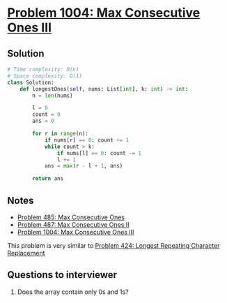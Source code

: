 # [Problem 1004: Max Consecutive Ones III](https://leetcode.com/problems/max-consecutive-ones-iii/)

## Solution

```py
# Time complexity: O(n)
# Space complexity: O(1)
class Solution:
    def longestOnes(self, nums: List[int], k: int) -> int:
        n = len(nums)

        l = 0
        count = 0
        ans = 0

        for r in range(n):
            if nums[r] == 0: count += 1
            while count > k:
                if nums[l] == 0: count -= 1
                l += 1
            ans = max(r - l + 1, ans)

        return ans

```

## Notes

- [Problem 485: Max Consecutive Ones](https://leetcode.com/problems/max-consecutive-ones/)
- [Problem 487: Max Consecutive Ones II](https://leetcode.com/problems/max-consecutive-ones-ii/)
- [Problem 1004: Max Consecutive Ones III](https://leetcode.com/problems/max-consecutive-ones-iii/)

This problem is very similar to [Problem 424: Longest Repeating Character Replacement](https://leetcode.com/problems/longest-repeating-character-replacement/)

## Questions to interviewer

1. Does the array contain only 0s and 1s?
